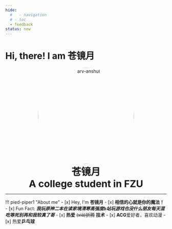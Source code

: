 ```yaml
---
hide:
  #   - navigation
  # - toc
  - feedback
status: new
---
```


# Hi, there! I am 苍镜月

<p style="text-align: center; margin: 0px;" markdown>
  <img src="https://cangjingyue.oss-cn-hangzhou.aliyuncs.com/2025/01/23/106435907.jpeg" alt="arv-anshul" style="width: 300px; border-radius: 50%;" />
  <!-- <p style="text-align: center; font-size: 30px; margin: 0px;"><strong>苍镜月</strong></p> -->
    
<br/>
<p style="text-align: center; font-size: 30px; margin: 0px;"><strong>苍镜月</strong></p>
  <p style="text-align: center; font-size: 30px; margin: 0px;"><strong>A college student in FZU</strong></p>
</p>

<HR style="FILTER: progid:DXImageTransform.Microsoft.Shadow(color:#608DBD,direction:145,strength:15)" width="100%" color=#608DBD SIZE=1>

!!! pied-piper1 "About me"
    - [x] Hey, I'm **苍镜月**
    - [x] **相信的心就是你的魔法！**
    - [x] Fun Fact: ***我玩原神二本在读家境清寒高强度b站玩游戏也没什么朋友每天混吃等死别再和我较真了哥***
    - [x] **热爱** ~~(xiā)折腾~~ **技术**
    - [x] **ACG**爱好者，喜欢动漫 
    - [x] 热爱**乒乓球**